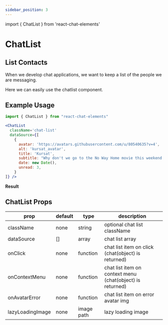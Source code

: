 ```yaml
---
sidebar_position: 3
---
```

import { ChatList } from 'react-chat-elements'

# ChatList

## List Contacts
When we develop chat applications, we want to keep a list of the people we are messaging.

Here we can easily use the chatlist component.

<div style={{ color:"black", margin:"50px 0px"}}>
<ChatList
  className='chat-list'
  dataSource={[
    {
        avatar: 'https://avatars.githubusercontent.com/u/80540635?v=4',
        alt: 'kursat_avatar',
        title: 'Kursat',
        subtitle: 'Thank you so much.',
        date: new Date(),
        unread: 1,
    },
    {
        avatar: 'https://avatars.githubusercontent.com/u/41473129?v=4',
        alt: 'emre_avatar',
        title: 'Emre',
        subtitle: "Okey. I'll send you.",
        date: new Date(),
        unread: 0,
    },
]} />
</div>

## Example Usage

```jsx
import { ChatList } from "react-chat-elements"

<ChatList
  className='chat-list'
  dataSource={[
    {
      avatar: 'https://avatars.githubusercontent.com/u/80540635?v=4',
      alt: 'kursat_avatar',
      title: 'Kursat',
      subtitle: "Why don't we go to the No Way Home movie this weekend ?",
      date: new Date(),
      unread: 3,
    }
]} />
```

**Result**

<div style={{ color:"black"}}>
  <ChatList
  className='chat-list'
  dataSource={[
    {
      avatar: 'https://avatars.githubusercontent.com/u/80540635?v=4',
      alt: 'kursat_avatar',
      title: 'Kursat',
      subtitle: "Why don't we go to the No Way Home movie this weekend ?",
      date: new Date(),
      unread: 3,
    }
  ]} />
</div>

## ChatList Props

| prop             | default | type       | description                                               |
| ---------------- | ------- | ---------- | --------------------------------------------------------- |
| className        | none    | string     | optional chat list className                              |
| dataSource       | []      | array      | chat list array                                           |
| onClick          | none    | function   | chat list item on click (chat(object) is returned)        |
| onContextMenu    | none    | function   | chat list item on context menu (chat(object) is returned) |
| onAvatarError    | none    | function   | chat list item on error avatar img                        |
| lazyLoadingImage | none    | image path | lazy loading image                                        |
